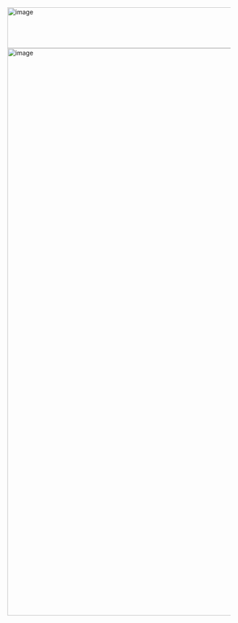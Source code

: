 <img width="581" height="92" alt="image" src="https://github.com/user-attachments/assets/109c37bf-df32-45cd-adf9-eebdc41dc6c3" />


<img width="1170" height="1278" alt="image" src="https://github.com/user-attachments/assets/9eb3a13a-1502-4339-ba89-c6b4ffb67440" />

